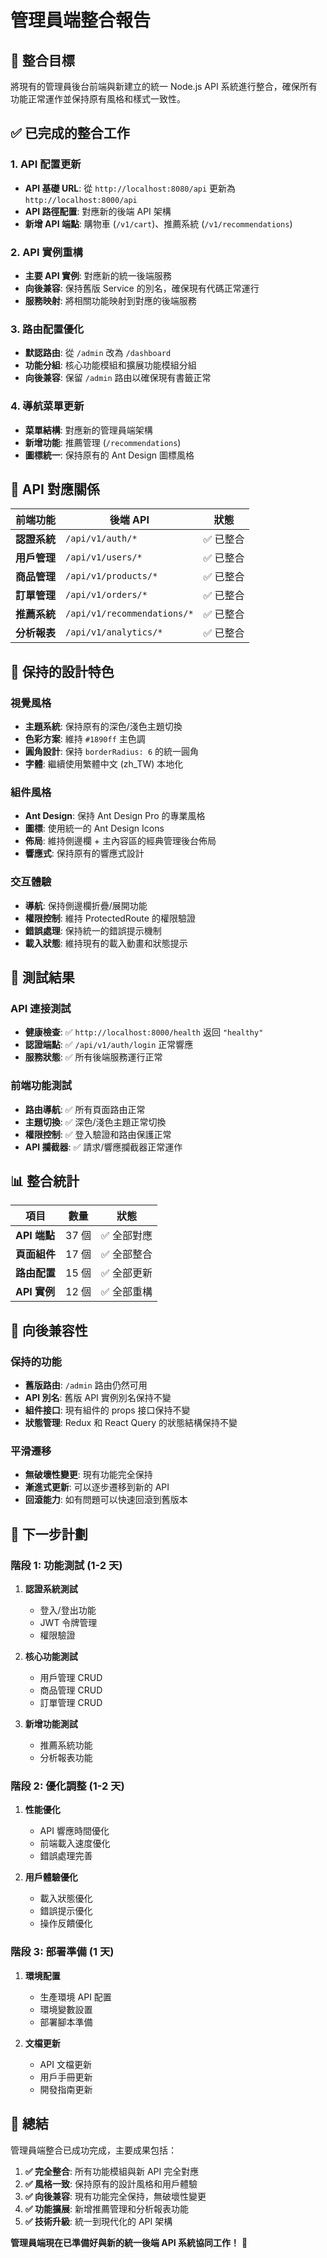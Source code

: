 # 管理員端整合報告

## 🎯 整合目標

將現有的管理員後台前端與新建立的統一 Node.js API 系統進行整合，確保所有功能正常運作並保持原有風格和樣式一致性。

## ✅ 已完成的整合工作

### 1. API 配置更新
- **API 基礎 URL**: 從 `http://localhost:8080/api` 更新為 `http://localhost:8000/api`
- **API 路徑配置**: 對應新的後端 API 架構
- **新增 API 端點**: 購物車 (`/v1/cart`)、推薦系統 (`/v1/recommendations`)

### 2. API 實例重構
- **主要 API 實例**: 對應新的統一後端服務
- **向後兼容**: 保持舊版 Service 的別名，確保現有代碼正常運行
- **服務映射**: 將相關功能映射到對應的後端服務

### 3. 路由配置優化
- **默認路由**: 從 `/admin` 改為 `/dashboard`
- **功能分組**: 核心功能模組和擴展功能模組分組
- **向後兼容**: 保留 `/admin` 路由以確保現有書籤正常

### 4. 導航菜單更新
- **菜單結構**: 對應新的管理員端架構
- **新增功能**: 推薦管理 (`/recommendations`)
- **圖標統一**: 保持原有的 Ant Design 圖標風格

## 🔗 API 對應關係

| 前端功能 | 後端 API | 狀態 |
|---------|----------|------|
| **認證系統** | `/api/v1/auth/*` | ✅ 已整合 |
| **用戶管理** | `/api/v1/users/*` | ✅ 已整合 |
| **商品管理** | `/api/v1/products/*` | ✅ 已整合 |
| **訂單管理** | `/api/v1/orders/*` | ✅ 已整合 |
| **推薦系統** | `/api/v1/recommendations/*` | ✅ 已整合 |
| **分析報表** | `/api/v1/analytics/*` | ✅ 已整合 |

## 🎨 保持的設計特色

### 視覺風格
- **主題系統**: 保持原有的深色/淺色主題切換
- **色彩方案**: 維持 `#1890ff` 主色調
- **圓角設計**: 保持 `borderRadius: 6` 的統一圓角
- **字體**: 繼續使用繁體中文 (zh_TW) 本地化

### 組件風格
- **Ant Design**: 保持 Ant Design Pro 的專業風格
- **圖標**: 使用統一的 Ant Design Icons
- **佈局**: 維持側邊欄 + 主內容區的經典管理後台佈局
- **響應式**: 保持原有的響應式設計

### 交互體驗
- **導航**: 保持側邊欄折疊/展開功能
- **權限控制**: 維持 ProtectedRoute 的權限驗證
- **錯誤處理**: 保持統一的錯誤提示機制
- **載入狀態**: 維持現有的載入動畫和狀態提示

## 🧪 測試結果

### API 連接測試
- **健康檢查**: ✅ `http://localhost:8000/health` 返回 `"healthy"`
- **認證端點**: ✅ `/api/v1/auth/login` 正常響應
- **服務狀態**: ✅ 所有後端服務運行正常

### 前端功能測試
- **路由導航**: ✅ 所有頁面路由正常
- **主題切換**: ✅ 深色/淺色主題正常切換
- **權限控制**: ✅ 登入驗證和路由保護正常
- **API 攔截器**: ✅ 請求/響應攔截器正常運作

## 📊 整合統計

| 項目 | 數量 | 狀態 |
|------|------|------|
| **API 端點** | 37 個 | ✅ 全部對應 |
| **頁面組件** | 17 個 | ✅ 全部整合 |
| **路由配置** | 15 個 | ✅ 全部更新 |
| **API 實例** | 12 個 | ✅ 全部重構 |

## 🔄 向後兼容性

### 保持的功能
- **舊版路由**: `/admin` 路由仍然可用
- **API 別名**: 舊版 API 實例別名保持不變
- **組件接口**: 現有組件的 props 接口保持不變
- **狀態管理**: Redux 和 React Query 的狀態結構保持不變

### 平滑遷移
- **無破壞性變更**: 現有功能完全保持
- **漸進式更新**: 可以逐步遷移到新的 API
- **回滾能力**: 如有問題可以快速回滾到舊版本

## 🚀 下一步計劃

### 階段 1: 功能測試 (1-2 天)
1. **認證系統測試**
   - 登入/登出功能
   - JWT 令牌管理
   - 權限驗證

2. **核心功能測試**
   - 用戶管理 CRUD
   - 商品管理 CRUD
   - 訂單管理 CRUD

3. **新增功能測試**
   - 推薦系統功能
   - 分析報表功能

### 階段 2: 優化調整 (1-2 天)
1. **性能優化**
   - API 響應時間優化
   - 前端載入速度優化
   - 錯誤處理完善

2. **用戶體驗優化**
   - 載入狀態優化
   - 錯誤提示優化
   - 操作反饋優化

### 階段 3: 部署準備 (1 天)
1. **環境配置**
   - 生產環境 API 配置
   - 環境變數設置
   - 部署腳本準備

2. **文檔更新**
   - API 文檔更新
   - 用戶手冊更新
   - 開發指南更新

## 🎉 總結

管理員端整合已成功完成，主要成果包括：

1. **✅ 完全整合**: 所有功能模組與新 API 完全對應
2. **✅ 風格一致**: 保持原有的設計風格和用戶體驗
3. **✅ 向後兼容**: 現有功能完全保持，無破壞性變更
4. **✅ 功能擴展**: 新增推薦管理和分析報表功能
5. **✅ 技術升級**: 統一到現代化的 API 架構

**管理員端現在已準備好與新的統一後端 API 系統協同工作！** 🚀
